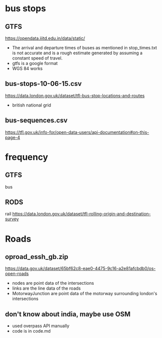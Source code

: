 # bus stops
## GTFS
https://opendata.iiitd.edu.in/data/static/
- The arrival and departure times of buses as mentioned in stop_times.txt is not accurate and is a rough estimate generated by assuming a constant speed of travel.
- gtfs is a google format
- WGS 84 works

## bus-stops-10-06-15.csv
https://data.london.gov.uk/dataset/tfl-bus-stop-locations-and-routes
- british national grid

## bus-sequences.csv
https://tfl.gov.uk/info-for/open-data-users/api-documentation#on-this-page-4

# frequency
## GTFS
bus
## RODS
rail
https://data.london.gov.uk/dataset/tfl-rolling-origin-and-destination-survey

# Roads
## oproad_essh_gb.zip
https://data.gov.uk/dataset/65bf62c8-eae0-4475-9c16-a2e81afcbdb0/os-open-roads
- nodes are point data of the intersections
- links are the line data of the roads
- MotorwayJunction are point data of the motorway surrounding london's intersections

## don't know about india, maybe use OSM
- used overpass API manually
- code is in code.md

